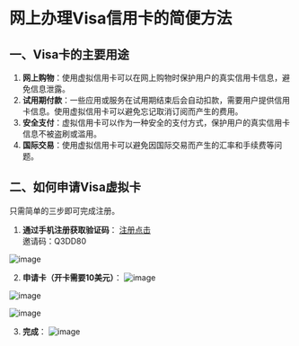 # 网上办理Visa信用卡的简便方法

## 一、Visa卡的主要用途

1. **网上购物**：使用虚拟信用卡可以在网上购物时保护用户的真实信用卡信息，避免信息泄露。
2. **试用期付款**：一些应用或服务在试用期结束后会自动扣款，需要用户提供信用卡信息。使用虚拟信用卡可以避免忘记取消订阅而产生的费用。
3. **安全支付**：虚拟信用卡可以作为一种安全的支付方式，保护用户的真实信用卡信息不被盗刷或滥用。
4. **国际交易**：使用虚拟信用卡可以避免因国际交易而产生的汇率和手续费等问题。

## 二、如何申请Visa虚拟卡

只需简单的三步即可完成注册。

1. **通过手机注册获取验证码**：
   [注册点击](https://gpt.fomepay.com/#/pages/login/index?d=Q3DD80)  
   邀请码：Q3DD80

![image](https://github.com/Deriutapoy/Visa/assets/169965267/ad0ae89a-788d-4f91-8225-bef201381c5d)


2. **申请卡（开卡需要10美元）**：
![image](https://github.com/Deriutapoy/Visa/assets/169965267/a14ff662-9101-48ac-98d3-1bbb5df8ae27)

![image](https://github.com/Deriutapoy/Visa/assets/169965267/a6bb7200-0cc9-4aed-bd92-536f24b6e7d6)

![image](https://github.com/Deriutapoy/Visa/assets/169965267/90d498b7-5db0-4ba1-9010-4f0c801b5880)


3. **完成**：
![image](https://github.com/Deriutapoy/Visa/assets/169965267/9b563e18-d5b7-46ec-84be-155ef8701ece)

